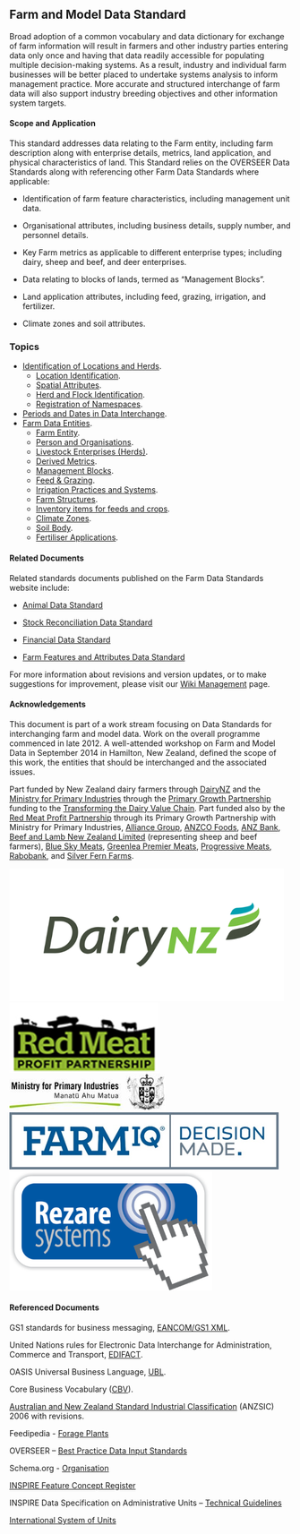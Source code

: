 ## Farm and Model Data Standard

Broad adoption of a common vocabulary and data dictionary for exchange of farm information will result in farmers and other industry parties entering data only once and having that data readily accessible for populating multiple decision-making systems. As a result, industry and individual farm businesses will be better placed to undertake systems analysis to inform management practice. More accurate and structured interchange of farm data will also support industry breeding objectives and other information system targets.

#### Scope and Application
This standard addresses data relating to the Farm entity, including farm description along with enterprise details, metrics, land application, and physical characteristics of land. This Standard relies on the OVERSEER Data Standards along with referencing other Farm Data Standards where applicable:

* Identification of farm feature characteristics, including management unit data.

* Organisational attributes, including business details, supply number, and personnel details. 

* Key Farm metrics as applicable to different enterprise types; including dairy, sheep and beef, and deer enterprises.

* Data relating to blocks of lands, termed as “Management Blocks”.

* Land application attributes, including feed, grazing, irrigation, and fertilizer.

* Climate zones and soil attributes.

### Topics

* [Identification of Locations and Herds](docs/FMDS_Identification-of-Locations-and-Herds.md).
  * [Location Identification](docs/FMDS_Identification-of-Locations-and-Herds.md#Location-Identification).
  * [Spatial Attributes](docs/FMDS_Identification-of-Locations-and-Herds.md#Spatial-Attributes).
  * [Herd and Flock Identification](docs/FMDS_Identification-of-Locations-and-Herds.md#Herd-and-Flock-Identification).
  * [Registration of Namespaces](docs/FMDS_Identification-of-Locations-and-Herds.md#).
* [Periods and Dates in Data Interchange](docs/FMDS_Periods-and-Dates-in-Data-Interchange.md).
* [Farm Data Entities](docs/FMDS_Farm-Data-Entities.md).
  * [Farm Entity](docs/FMDS_Farm-Data-Entities_Farm-Entity.md).
  * [Person and Organisations](docs/FMDS_Farm-Data-Entities_Person-and-Organisations.md).
  * [Livestock Enterprises (Herds)](docs/FMDS_Farm-Data-Entities_Livestock-Enterprises-(Herds).md).
  * [Derived Metrics](docs/FMDS_Farm-Data-Entities_Derived-Metrics.md).
  * [Management Blocks](docs/FMDS_Farm-Data-Entities_Management-Blocks.md).
  * [Feed & Grazing](docs/FMDS_Farm-Data-Entities_Feed-&-Grazing.md).
  * [Irrigation Practices and Systems](docs/FMDS_Farm-Data-Entities_Irrigation-Practices-and-Systems.md).
  * [Farm Structures](docs/FMDS_Farm-Data-Entities_Farm-Structures.md).
  * [Inventory items for feeds and crops](docs/FMDS_Farm-Data-Entities.md#Inventory-items-for-feeds-and-crops).
  * [Climate Zones](docs/FMDS_Farm-Data-Entities.md#Climate-Zones).
  * [Soil Body](docs/FMDS_Farm-Data-Entities_Soil-Body.md).
  * [Fertiliser Applications](docs/FMDS_Farm-Data-Entities.md#Fertiliser-Applications).

#### Related Documents

Related standards documents published on the Farm Data Standards website include:

* [Animal Data Standard](docs/ADS_portal.md)

* [Stock Reconciliation Data Standard](docs/SRDS_portal.md)

* [Financial Data Standard](docs/FDS_portal.md)

* [Farm Features and Attributes Data Standard](docs/FFADS_portal.md)

For more information about revisions and version updates, or to make suggestions for improvement, please visit our [Wiki Management](docs/FMDS_Wiki-Management.md) page.

#### Acknowledgements

This document is part of a work stream focusing on Data Standards for interchanging farm and model data. Work on the overall programme commenced in late 2012.  A well-attended workshop on Farm and Model Data in September 2014 in Hamilton, New Zealand, defined the scope of this work, the entities that should be interchanged and the associated issues.

Part funded by New Zealand dairy farmers through [DairyNZ](https://www.dairynz.co.nz/) and the [Ministry for Primary Industries](https://www.mpi.govt.nz/) through the [Primary Growth Partnership](https://www.mpi.govt.nz/funding-and-programmes/sustainable-food-and-fibre-futures/primary-growth-partnership/) funding to the [Transforming the Dairy Value Chain](https://www.mpi.govt.nz/funding-and-programmes/sustainable-food-and-fibre-futures/primary-growth-partnership/completed-pgp-programmes/transforming-the-dairy-value-chain/). Part funded also by the [Red Meat Profit Partnership](https://www.rmpp.co.nz/) through its Primary Growth Partnership with Ministry for Primary Industries, [Alliance Group](https://www.alliance.co.nz/), [ANZCO Foods](https://anzcofoods.com/), [ANZ Bank](https://www.anz.com/), [Beef and Lamb New Zealand Limited](https://beeflambnz.com/) (representing sheep and beef farmers), [Blue Sky Meats](https://bluesky.co.nz/), [Greenlea Premier Meats](https://www.greenlea.co.nz/), [Progressive Meats](https://www.progressivemeats.co.nz/), [Rabobank](https://www.rabobank.com/), and [Silver Fern Farms](https://www.silverfernfarms.com/). 

![DairyNZLogo](https://github.com/Datalinker-Org/Farm-Data-Standards/blob/master/Images/DairyNZ.png)
![RMPPLogo](https://github.com/Datalinker-Org/Farm-Data-Standards/blob/master/Images/RMPP.png)
![MPILogo](https://github.com/Datalinker-Org/Farm-Data-Standards/blob/master/Images/MPI.png)
![FARMIQLogo](https://github.com/Datalinker-Org/Farm-Data-Standards/blob/master/Images/FarmIQ.png)
![RezareSystemsLogo](https://github.com/Datalinker-Org/Farm-Data-Standards/blob/master/Images/RezareSystems.png)

#### Referenced Documents

GS1 standards for business messaging, [EANCOM/GS1 XML](http://www.gs1.org/gsmp/kc/ecom/eancom_overview).

United Nations rules for Electronic Data Interchange for Administration, Commerce and Transport, [EDIFACT](http://www.unece.org/cefact/edifact/welcome.html).

OASIS Universal Business Language, [UBL](http://docs.oasis-open.org/ubl/os-UBL-2.1/UBL-2.1.html).

Core Business Vocabulary ([CBV](http://www.gs1.org/gsmp/kc/epcglobal/cbv)).

[Australian and New Zealand Standard Industrial Classification](http://www.abs.gov.au/AUSSTATS/abs@.nsf/DetailsPage/1292.02006%20(Revision%202.0)?OpenDocument) (ANZSIC) 2006 with revisions.

Feedipedia - [Forage Plants](http://www.overseer.org.nz/files/download/119b106220ef304)

OVERSEER – [Best Practice Data Input Standards](https://www.waikatoregion.govt.nz/assets/WRC/Council/Policy-and-Plans/HR/ReadProposedPlan/Overseer.pdf)

Schema.org - [Organisation](http://schema.org/Organization)

[INSPIRE Feature Concept Register](http://inspire.ec.europa.eu/featureconcept)

INSPIRE Data Specification on Administrative Units – [Technical Guidelines](https://inspire.ec.europa.eu/id/document/tg/au)

[International System of Units](https://en.wikipedia.org/wiki/International_System_of_Units)
